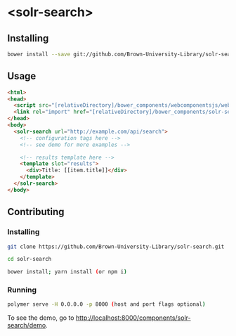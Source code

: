 # &lt;solr-search&gt;

## Installing

```bash
bower install --save git://github.com/Brown-University-Library/solr-search
```

## Usage

```html
<html>
<head>
  <script src="[relativeDirectory]/bower_components/webcomponentsjs/webcomponents-lite.js"></script>
  <link rel="import" href="[relativeDirectory]/bower_components/solr-search.html">
</head>
<body>
  <solr-search url="http://example.com/api/search">
    <!-- configuration tags here -->
    <!-- see demo for more examples -->

    <!-- results template here -->
    <template slot="results">
      <div>Title: [[item.title]]</div>
    </template>
  </solr-search>
</body>
```

## Contributing

### Installing

```bash
git clone https://github.com/Brown-University-Library/solr-search.git

cd solr-search

bower install; yarn install (or npm i)
```

### Running

```bash
polymer serve -H 0.0.0.0 -p 8000 (host and port flags optional)
```

To see the demo, go to [http://localhost:8000/components/solr-search/demo](http://localhost:8000/components/solr-search/demo).
